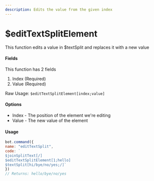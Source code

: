 ```yaml
---
description: Edits the value from the given index
---
```


# $editTextSplitElement

This function edits a value in $textSplit and replaces it with a new value

#### Fields

This function has 2 fields

1. Index \(Required\)
2. Value \(Required\)

Raw Usage: `$editTextSplitElement[index;value]`

#### Options

* Index - The position of the element we're editing
* Value - The new value of the element

#### Usage

```javascript
bot.command({
name: "editTextSplit",
code: `
$joinSplitText[/]
$editTextSplitElement[1;hello]
$textSplit[hi/bye/no/yes;/]`
})
// Returns: hello/bye/no/yes
```

